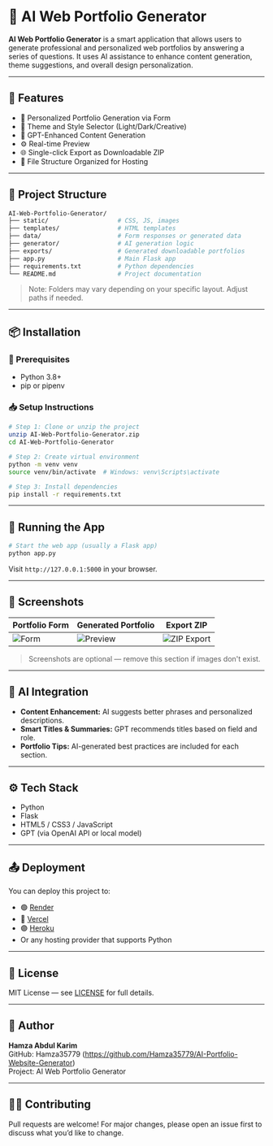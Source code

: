 
# 🧠 AI Web Portfolio Generator

**AI Web Portfolio Generator** is a smart application that allows users to generate professional and personalized web portfolios by answering a series of questions. It uses AI assistance to enhance content generation, theme suggestions, and overall design personalization.

---

## 🚀 Features

- 🧑 Personalized Portfolio Generation via Form
- 🎨 Theme and Style Selector (Light/Dark/Creative)
- 🤖 GPT-Enhanced Content Generation
- ⚙️ Real-time Preview
- 🌐 Single-click Export as Downloadable ZIP
- 📂 File Structure Organized for Hosting

---

## 📁 Project Structure

```bash
AI-Web-Portfolio-Generator/
├── static/                   # CSS, JS, images
├── templates/                # HTML templates
├── data/                     # Form responses or generated data
├── generator/                # AI generation logic
├── exports/                  # Generated downloadable portfolios
├── app.py                    # Main Flask app
├── requirements.txt          # Python dependencies
└── README.md                 # Project documentation
```

> Note: Folders may vary depending on your specific layout. Adjust paths if needed.

---

## 📦 Installation

### 🔧 Prerequisites

- Python 3.8+
- pip or pipenv

### 📥 Setup Instructions

```bash
# Step 1: Clone or unzip the project
unzip AI-Web-Portfolio-Generator.zip
cd AI-Web-Portfolio-Generator

# Step 2: Create virtual environment
python -m venv venv
source venv/bin/activate  # Windows: venv\Scripts\activate

# Step 3: Install dependencies
pip install -r requirements.txt
```

---

## 🧪 Running the App

```bash
# Start the web app (usually a Flask app)
python app.py
```

Visit `http://127.0.0.1:5000` in your browser.

---

## 🎨 Screenshots

| Portfolio Form | Generated Portfolio | Export ZIP |
|----------------|---------------------|------------|
| ![Form](static/img/form.png) | ![Preview](static/img/preview.png) | ![ZIP Export](static/img/zip.png) |

> Screenshots are optional — remove this section if images don't exist.

---

## 🧠 AI Integration

- **Content Enhancement:** AI suggests better phrases and personalized descriptions.
- **Smart Titles & Summaries:** GPT recommends titles based on field and role.
- **Portfolio Tips:** AI-generated best practices are included for each section.

---

## ⚙️ Tech Stack

- Python
- Flask
- HTML5 / CSS3 / JavaScript
- GPT (via OpenAI API or local model)

---

## 📤 Deployment

You can deploy this project to:
- 🟢 [Render](https://render.com/)
- 🔵 [Vercel](https://vercel.com/)
- 🟣 [Heroku](https://heroku.com/)
- Or any hosting provider that supports Python

---

## 📃 License

MIT License — see [LICENSE](LICENSE) for full details.

---

## 👤 Author

**Hamza Abdul Karim**  
GitHub: Hamza35779 (https://github.com/Hamza35779/AI-Portfolio-Website-Generator)  
Project: AI Web Portfolio Generator

---

## 🙋‍♂️ Contributing

Pull requests are welcome! For major changes, please open an issue first to discuss what you’d like to change.



